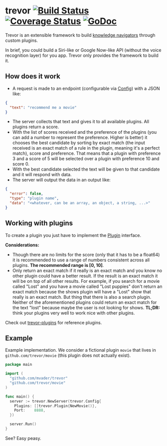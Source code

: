 # trevor [![Build Status](https://travis-ci.org/mvader/trevor.svg)](https://travis-ci.org/mvader/trevor) [![Coverage Status](https://coveralls.io/repos/mvader/trevor/badge.svg?branch=master&service=github)](https://coveralls.io/github/mvader/trevor?branch=master) [![GoDoc](https://godoc.org/github.com/mvader/trevor?status.svg)](http://godoc.org/github.com/mvader/trevor)
Trevor is an extensible framework to build [knowledge navigators](https://en.wikipedia.org/wiki/Knowledge_navigator) through custom plugins.

In brief, you could build a Siri-like or Google Now-like API (without the voice recognition layer) for you app. Trevor only provides the framework to build it.

## How does it work

* A request is made to an endpoint (configurable via [Config](http://godoc.org/github.com/mvader/trevor#Config)) with a JSON like:
```json
{
  "text": "recommend me a movie"
}
```
* The server collects that text and gives it to all available plugins. All plugins return a score.
* With the list of scores received and the preference of the plugins (you can add a number to represent the preference. Higher is better) it chooses the best candidate by sorting by exact match (the input received is an exact match of a rule in the plugin, meaning it's a perfect match), score and preference. That means that a plugin with preference 3 and a score of 5 will be selected over a plugin with preference 10 and score 0.
* With the best candidate selected the text will be given to that candidate and it will respond with data.
* The server will output the data in an output like:
```json
{
  "error": false,
  "type": "plugin name",
  "data": "<whatever, can be an array, an object, a string, ...>"
}
```

## Working with plugins

To create a plugin you just have to implement the [Plugin](http://godoc.org/github.com/mvader/trevor#Plugin) interface.

**Considerations:**
* Though there are no limits for the score (only that it has to be a float64) it is recommended to use a range of numbers consistent across all plugins. **The recommended range is [0, 10]**.
* Only return an exact match if it really is an exact match and you know no other plugin could have a better result. If the result is an exact match it will be on top of all other results. For example, if you search for a movie called "Lost" and you have a movie called "Lost puppies" don't return an exact match because the shows plugin will have a "Lost" show that really is an exact match.
But thing that there is also a search plugin. Neither of the aforementioned plugins could return an exact match for the text "lost" because maybe the user is not looking for shows.
**TL;DR:** think your plugins very well to work nice with other plugins.

Check out [trevor-plugins](https://github.com/mvader/trevor-plugins) for reference plugins.

## Example

Example implementation. We consider a fictional plugin `movie` that lives in `github.com/trevor/movie` (this plugin does not actually exist).

```go
package main

import (
  "github.com/mvader/trevor"
  "github.com/trevor/movie"
)

func main() {
  server := trevor.NewServer(trevor.Config{
    Plugins: []trevor.Plugin{NewMovie()},
    Port:    8888,
  })

  server.Run()
}
```

See? Easy peasy.
